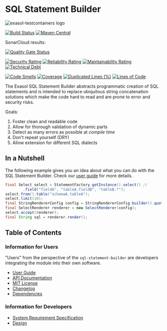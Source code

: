 # SQL Statement Builder

![exasol-testcontainers logo](doc/images/sql-statement-builder_128x128.png)

[![Build Status](https://travis-ci.com/exasol/sql-statement-builder.svg?branch=develop)](https://travis-ci.com/exasol/sql-statement-builder)
[![Maven Central](https://img.shields.io/maven-central/v/com.exasol/sql-statement-builder)](https://search.maven.org/artifact/com.exasol/sql-statement-builder)

SonarCloud results:

[![Quality Gate Status](https://sonarcloud.io/api/project_badges/measure?project=com.exasol%3Asql-statement-builder&metric=alert_status)](https://sonarcloud.io/dashboard?id=com.exasol%3Asql-statement-builder)

[![Security Rating](https://sonarcloud.io/api/project_badges/measure?project=com.exasol%3Asql-statement-builder&metric=security_rating)](https://sonarcloud.io/dashboard?id=com.exasol%3Asql-statement-builder)
[![Reliability Rating](https://sonarcloud.io/api/project_badges/measure?project=com.exasol%3Asql-statement-builder&metric=reliability_rating)](https://sonarcloud.io/dashboard?id=com.exasol%3Asql-statement-builder)
[![Maintainability Rating](https://sonarcloud.io/api/project_badges/measure?project=com.exasol%3Asql-statement-builder&metric=sqale_rating)](https://sonarcloud.io/dashboard?id=com.exasol%3Asql-statement-builder)
[![Technical Debt](https://sonarcloud.io/api/project_badges/measure?project=com.exasol%3Asql-statement-builder&metric=sqale_index)](https://sonarcloud.io/dashboard?id=com.exasol%3Asql-statement-builder)

[![Code Smells](https://sonarcloud.io/api/project_badges/measure?project=com.exasol%3Asql-statement-builder&metric=code_smells)](https://sonarcloud.io/dashboard?id=com.exasol%3Asql-statement-builder)
[![Coverage](https://sonarcloud.io/api/project_badges/measure?project=com.exasol%3Asql-statement-builder&metric=coverage)](https://sonarcloud.io/dashboard?id=com.exasol%3Asql-statement-builder)
[![Duplicated Lines (%)](https://sonarcloud.io/api/project_badges/measure?project=com.exasol%3Asql-statement-builder&metric=duplicated_lines_density)](https://sonarcloud.io/dashboard?id=com.exasol%3Asql-statement-builder)
[![Lines of Code](https://sonarcloud.io/api/project_badges/measure?project=com.exasol%3Asql-statement-builder&metric=ncloc)](https://sonarcloud.io/dashboard?id=com.exasol%3Asql-statement-builder)

The Exasol SQL Statement Builder abstracts programmatic creation of SQL statements and is intended to replace ubiquitous string concatenation solutions which make the code hard to read and are prone to error and security risks.

Goals:

1. Foster clean and readable code
1. Allow for thorough validation of dynamic parts
1. Detect as many errors as possible at *compile time*
1. Don't repeat yourself (DRY)
1. Allow extension for different SQL dialects

## In a Nutshell

The following example gives you an idea about what you can do with the SQL Statement Builder. Check our [user guide](doc/user_guide/user_guide.md) for more details.

```java
final Select select = StatementFactory.getInstance().select() //
        .field("fieldA", "tableA.fieldB", "tableB.*");
select.from().table("schemaA.tableA");
select.limit(10);
final StringRendererConfig config = StringRendererConfig.builder().quoteIdentifiers(true).build();
final SelectRenderer renderer = new SelectRenderer(config);
select.accept(renderer);
final String sql = renderer.render();
```

## Table of Contents

### Information for Users

"Users" from the perspective of the `sql-statement-builder` are developers integrating the module into their own software.

* [User Guide](doc/user_guide/user_guide.md)
* [API Documentation](https://exasol.github.io/sql-statement-builder/index.html)
* [MIT License](LICENSE)
* [Changelog](doc/changes/changelog.md)
* [Dependencies](dependencies.md)

### Information for Developers

* [System Requirement Specification](doc/system_requirements.md)
* [Design](doc/design.md)